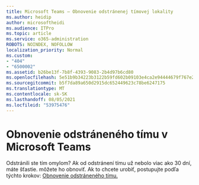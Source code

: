 ```yaml
---
title: Microsoft Teams – Obnovenie odstránenej tímovej lokality
ms.author: heidip
author: microsoftheidi
ms.audience: ITPro
ms.topic: article
ms.service: o365-administration
ROBOTS: NOINDEX, NOFOLLOW
localization_priority: Normal
ms.custom:
- "404"
- "6500002"
ms.assetid: b26be13f-7b8f-4393-9083-2b4d97b6cd80
ms.openlocfilehash: 5e51b9b34223b3122b59fd602b09103e4ca2e94444679f767e2a7005a9928694
ms.sourcegitcommit: b5f7da89a650d2915dc652449623c78be6247175
ms.translationtype: MT
ms.contentlocale: sk-SK
ms.lasthandoff: 08/05/2021
ms.locfileid: "53975476"
---
```

# <a name="restoring-a-deleted-team-in-microsoft-teams"></a>Obnovenie odstráneného tímu v Microsoft Teams

Odstránili ste tím omylom? Ak od odstránení tímu už nebolo viac ako 30 dní, máte šťastie. môžete ho obnoviť. Ak to chcete urobiť, postupujte podľa týchto krokov: [Obnovenie odstráneného tímu.](https://docs.microsoft.com/microsoftteams/archive-or-delete-a-team#restore-a-deleted-team)
